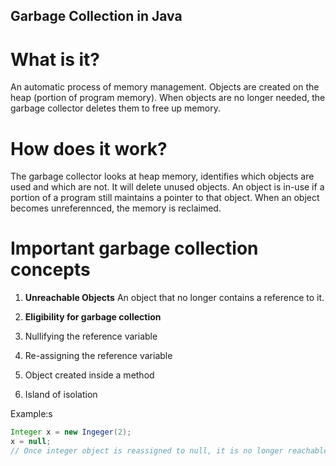 ## Garbage Collection in Java

# What is it?
An automatic process of memory management. Objects are created on the heap (portion of program memory). When objects are no longer needed, the garbage collector deletes them to free up memory. 

# How does it work?
The garbage collector looks at heap memory, identifies which objects are used and which are not. It will delete unused objects. An object is in-use if a portion of a program still maintains a pointer to that object. When an object becomes unreferennced, the memory is reclaimed.

# Important garbage collection concepts

1. **Unreachable Objects**
An object that no longer contains a reference to it.

2. **Eligibility for garbage collection**
  1. Nullifying the reference variable
  2. Re-assigning the reference variable
  3. Object created inside a method
  4. Island of isolation

Example:s
  ```java
  Integer x = new Ingeger(2);
  x = null;
  // Once integer object is reassigned to null, it is no longer reachable and will be deleted by garbage collection
  ```